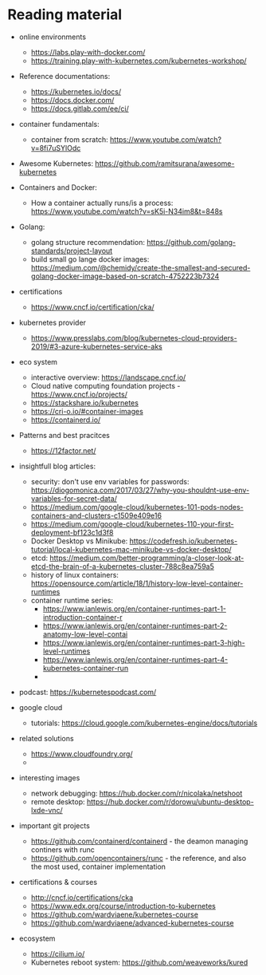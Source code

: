 # Reading material

* online environments
  * https://labs.play-with-docker.com/
  * https://training.play-with-kubernetes.com/kubernetes-workshop/

* Reference documentations:
  * https://kubernetes.io/docs/
  * https://docs.docker.com/
  * https://docs.gitlab.com/ee/ci/

* container fundamentals:
  * container from scratch: https://www.youtube.com/watch?v=8fi7uSYlOdc

* Awesome Kubernetes: https://github.com/ramitsurana/awesome-kubernetes

* Containers and Docker:
  * How a container actually runs/is a process: https://www.youtube.com/watch?v=sK5i-N34im8&t=848s

* Golang:
  * golang structure recommendation: https://github.com/golang-standards/project-layout
  * build small go lange docker images: https://medium.com/@chemidy/create-the-smallest-and-secured-golang-docker-image-based-on-scratch-4752223b7324

* certifications
  * https://www.cncf.io/certification/cka/

* kubernetes provider
  * https://www.presslabs.com/blog/kubernetes-cloud-providers-2019/#3-azure-kubernetes-service-aks
  

* eco system 
  * interactive overview: https://landscape.cncf.io/
  * Cloud native computing foundation projects -  https://www.cncf.io/projects/
  * https://stackshare.io/kubernetes
  * https://cri-o.io/#container-images
  * https://containerd.io/

* Patterns and best pracitces
  * https://12factor.net/


* insightfull blog articles:
  * security: don't use env variables for passwords: https://diogomonica.com/2017/03/27/why-you-shouldnt-use-env-variables-for-secret-data/
  * https://medium.com/google-cloud/kubernetes-101-pods-nodes-containers-and-clusters-c1509e409e16
  * https://medium.com/google-cloud/kubernetes-110-your-first-deployment-bf123c1d3f8
  * Docker Desktop vs Minikube: https://codefresh.io/kubernetes-tutorial/local-kubernetes-mac-minikube-vs-docker-desktop/
  * etcd: https://medium.com/better-programming/a-closer-look-at-etcd-the-brain-of-a-kubernetes-cluster-788c8ea759a5
  * history of linux containers: https://opensource.com/article/18/1/history-low-level-container-runtimes
  * container runtime series: 
    * https://www.ianlewis.org/en/container-runtimes-part-1-introduction-container-r
    * https://www.ianlewis.org/en/container-runtimes-part-2-anatomy-low-level-contai
    * https://www.ianlewis.org/en/container-runtimes-part-3-high-level-runtimes
    * https://www.ianlewis.org/en/container-runtimes-part-4-kubernetes-container-run
    * 


* podcast: https://kubernetespodcast.com/

* google cloud
  * tutorials: https://cloud.google.com/kubernetes-engine/docs/tutorials

* related solutions
  * https://www.cloudfoundry.org/
  * 

* interesting images
  * network debugging: https://hub.docker.com/r/nicolaka/netshoot
  * remote desktop: https://hub.docker.com/r/dorowu/ubuntu-desktop-lxde-vnc/

* important git projects
  * https://github.com/containerd/containerd - the deamon managing continers with runc
  * https://github.com/opencontainers/runc - the reference, and also the most used, container implementation

* certifications & courses
  * http://cncf.io/certifications/cka
  * https://www.edx.org/course/introduction-to-kubernetes
  * https://github.com/wardviaene/kubernetes-course
  * https://github.com/wardviaene/advanced-kubernetes-course


* ecosystem
  * https://cilium.io/
  * Kubernetes reboot system: https://github.com/weaveworks/kured